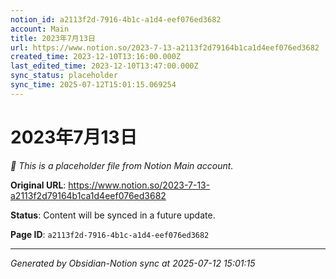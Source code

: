 ```yaml
---
notion_id: a2113f2d-7916-4b1c-a1d4-eef076ed3682
account: Main
title: 2023年7月13日
url: https://www.notion.so/2023-7-13-a2113f2d79164b1ca1d4eef076ed3682
created_time: 2023-12-10T13:16:00.000Z
last_edited_time: 2023-12-10T13:47:00.000Z
sync_status: placeholder
sync_time: 2025-07-12T15:01:15.069254
---
```


# 2023年7月13日

*🔄 This is a placeholder file from Notion Main account.*

**Original URL**: https://www.notion.so/2023-7-13-a2113f2d79164b1ca1d4eef076ed3682

**Status**: Content will be synced in a future update.

**Page ID**: `a2113f2d-7916-4b1c-a1d4-eef076ed3682`

---

*Generated by Obsidian-Notion sync at 2025-07-12 15:01:15*
